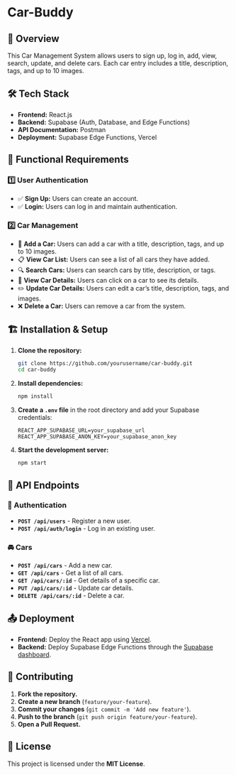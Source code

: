 # Car-Buddy

## 📌 Overview
This Car Management System allows users to sign up, log in, add, view, search, update, and delete cars. Each car entry includes a title, description, tags, and up to 10 images.

## 🛠 Tech Stack
- **Frontend:** React.js
- **Backend:** Supabase (Auth, Database, and Edge Functions)
- **API Documentation:** Postman
- **Deployment:** Supabase Edge Functions, Vercel

## 🚀 Functional Requirements
### 1️⃣ User Authentication
- ✅ **Sign Up:** Users can create an account.
- ✅ **Login:** Users can log in and maintain authentication.

### 2️⃣ Car Management
- 🚗 **Add a Car:** Users can add a car with a title, description, tags, and up to 10 images.
- 📋 **View Car List:** Users can see a list of all cars they have added.
- 🔍 **Search Cars:** Users can search cars by title, description, or tags.
- 📝 **View Car Details:** Users can click on a car to see its details.
- ✏️ **Update Car Details:** Users can edit a car’s title, description, tags, and images.
- ❌ **Delete a Car:** Users can remove a car from the system.

## 🏗 Installation & Setup
1. **Clone the repository:**
   ```sh
   git clone https://github.com/yourusername/car-buddy.git
   cd car-buddy
   ```
2. **Install dependencies:**
   ```sh
   npm install
   ```
3. **Create a `.env` file** in the root directory and add your Supabase credentials:
   ```env
   REACT_APP_SUPABASE_URL=your_supabase_url
   REACT_APP_SUPABASE_ANON_KEY=your_supabase_anon_key
   ```
4. **Start the development server:**
   ```sh
   npm start
   ```

## 📡 API Endpoints
### 🔑 Authentication
- **`POST /api/users`** - Register a new user.
- **`POST /api/auth/login`** - Log in an existing user.

### 🚘 Cars
- **`POST /api/cars`** - Add a new car.
- **`GET /api/cars`** - Get a list of all cars.
- **`GET /api/cars/:id`** - Get details of a specific car.
- **`PUT /api/cars/:id`** - Update car details.
- **`DELETE /api/cars/:id`** - Delete a car.

## 📤 Deployment
- **Frontend:** Deploy the React app using [Vercel](https://vercel.com/).
- **Backend:** Deploy Supabase Edge Functions through the [Supabase dashboard](https://supabase.com/).

## 🤝 Contributing
1. **Fork the repository.**
2. **Create a new branch** (`feature/your-feature`).
3. **Commit your changes** (`git commit -m 'Add new feature'`).
4. **Push to the branch** (`git push origin feature/your-feature`).
5. **Open a Pull Request.**

## 📜 License
This project is licensed under the **MIT License**.

